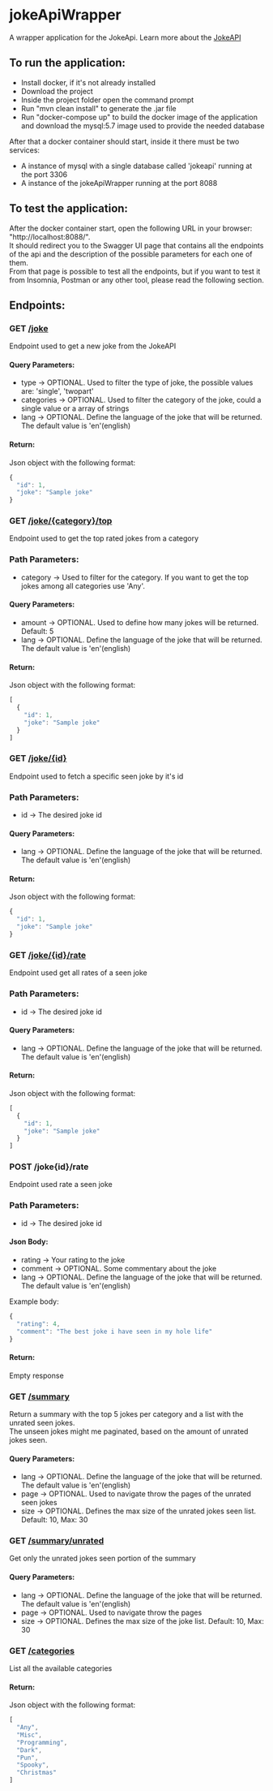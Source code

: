# jokeApiWrapper
A wrapper application for the JokeApi.
Learn more about the [JokeAPI](https://jokeapi.dev/)

## To run the application:
- Install docker, if it's not already installed
- Download the project
- Inside the project folder open the command prompt
- Run "mvn clean install" to generate the .jar file
- Run "docker-compose up" to build the docker image of the application and download the mysql:5.7 image used to provide the needed database

After that a docker container should start, inside it there must be two services:
- A instance of mysql with a single database called 'jokeapi' running at the port 3306
- A instance of the jokeApiWrapper running at the port 8088

## To test the application:
  After the docker container start, open the following URL in your browser: "http://localhost:8088/". \
  It should redirect you to the Swagger UI page that contains all the endpoints of the api and the description of the possible parameters for each one of them. \
  From that page is possible to test all the endpoints, but if you want to test it from Insomnia, Postman or any other tool, please read the following section.

## Endpoints:
### GET [/joke](http://localhost:8088/joke)
Endpoint used to get a new joke from the JokeAPI
#### Query Parameters:
  - type -> OPTIONAL. Used to filter the type of joke, the possible values are: 'single', 'twopart'
  - categories -> OPTIONAL. Used to filter the category of the joke, could a single value or a array of strings
  - lang -> OPTIONAL. Define the language of the joke that will be returned. The default value is 'en'(english)

#### Return:
  Json object with the following format:
  ```javascript
  {
    "id": 1,
    "joke": "Sample joke"
  }
  ```
  
### GET [/joke/{category}/top](http://localhost:8088/joke/Any/top)
Endpoint used to get the top rated jokes from a category

### Path Parameters:
  - category -> Used to filter for the category. If you want to get the top jokes among all categories use 'Any'.

#### Query Parameters:
  - amount -> OPTIONAL. Used to define how many jokes will be returned. Default: 5
  - lang -> OPTIONAL. Define the language of the joke that will be returned. The default value is 'en'(english)

#### Return:
  Json object with the following format:
  ```javascript
  [
    {
      "id": 1,
      "joke": "Sample joke"
    }
  ]
  ```
      
### GET [/joke/{id}](http://localhost:8088/joke/1)
Endpoint used to fetch a specific seen joke by it's id

### Path Parameters:
  - id -> The desired joke id

#### Query Parameters:
  - lang -> OPTIONAL. Define the language of the joke that will be returned. The default value is 'en'(english)

#### Return:
  Json object with the following format:
  ```javascript
  {
    "id": 1,
    "joke": "Sample joke"
  }
  ```     
  
### GET [/joke/{id}/rate](http://localhost:8088/joke/1/rate)
Endpoint used get all rates of a seen joke

### Path Parameters:
  - id -> The desired joke id

#### Query Parameters:
  - lang -> OPTIONAL. Define the language of the joke that will be returned. The default value is 'en'(english)

#### Return:
  Json object with the following format:
  ```javascript
  [
    {
      "id": 1,
      "joke": "Sample joke"
    }
  ]
  ```  
  
### POST /joke{id}/rate
Endpoint used rate a seen joke

### Path Parameters:
  - id -> The desired joke id

#### Json Body:
  - rating -> Your rating to the joke
  - comment -> OPTIONAL. Some commentary about the joke
  - lang -> OPTIONAL. Define the language of the joke that will be returned. The default value is 'en'(english)

  Example body:
  ```javascript
  {
    "rating": 4,
    "comment": "The best joke i have seen in my hole life"
  }
  ```  

#### Return:
  Empty response    
  
### GET [/summary](http://localhost:8088/summary)
Return a summary with the top 5 jokes per category and a list with the unrated seen jokes. \
The unseen jokes might me paginated, based on the amount of unrated jokes seen.

#### Query Parameters:
  - lang -> OPTIONAL. Define the language of the joke that will be returned. The default value is 'en'(english)
  - page -> OPTIONAL. Used to navigate throw the pages of the unrated seen jokes
  - size -> OPTIONAL. Defines the max size of the unrated jokes seen list. Default: 10, Max: 30

### GET [/summary/unrated](http://localhost:8088/summary/unrated)
Get only the unrated jokes seen portion of the summary

#### Query Parameters:
  - lang -> OPTIONAL. Define the language of the joke that will be returned. The default value is 'en'(english)
  - page -> OPTIONAL. Used to navigate throw the pages
  - size -> OPTIONAL. Defines the max size of the joke list. Default: 10, Max: 30
  
### GET [/categories](http://localhost:8088/categories)
List all the available categories

#### Return:
  Json object with the following format:
  ```javascript
  [
    "Any",
    "Misc",
    "Programming",
    "Dark",
    "Pun",
    "Spooky",
    "Christmas"
  ]
  ```  
